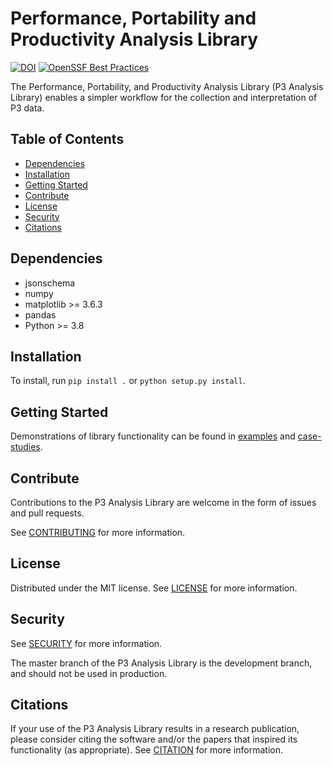 # Performance, Portability and Productivity Analysis Library

[![DOI](https://zenodo.org/badge/DOI/10.5281/zenodo.7733678.svg)](https://doi.org/10.5281/zenodo.7733678)
[![OpenSSF Best Practices](https://www.bestpractices.dev/projects/8310/badge)](https://www.bestpractices.dev/projects/8310)

The Performance, Portability, and Productivity Analysis Library (P3 Analysis
Library) enables a simpler workflow for the collection and interpretation of P3
data.

## Table of Contents

- [Dependencies](#dependencies)
- [Installation](#installation)
- [Getting Started](#getting-started)
- [Contribute](#contribute)
- [License](#license)
- [Security](#security)
- [Citations](#citations)

## Dependencies

- jsonschema
- numpy
- matplotlib >= 3.6.3
- pandas
- Python >= 3.8

## Installation
To install, run `pip install .` or `python setup.py install`.

## Getting Started

Demonstrations of library functionality can be found in [examples](examples)
and [case-studies](case-studies).

## Contribute

Contributions to the P3 Analysis Library are welcome in the form of issues and
pull requests.

See [CONTRIBUTING](CONTRIBUTING.md) for more information.

## License

Distributed under the MIT license. See [LICENSE](LICENSE) for more information.

## Security

See [SECURITY](SECURITY.md) for more information.

The master branch of the P3 Analysis Library is the development branch, and
should not be used in production.

## Citations

If your use of the P3 Analysis Library results in a research publication,
please consider citing the software and/or the papers that inspired its
functionality (as appropriate). See [CITATION](CITATION.md) for more
information.
